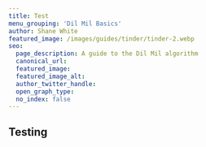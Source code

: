 ```yaml
---
title: Test
menu_grouping: 'Dil Mil Basics'
author: Shane White
featured_image: /images/guides/tinder/tinder-2.webp
seo:
  page_description: A guide to the Dil Mil algorithm
  canonical_url:
  featured_image:
  featured_image_alt:
  author_twitter_handle:
  open_graph_type:
  no_index: false
---
```


## Testing

